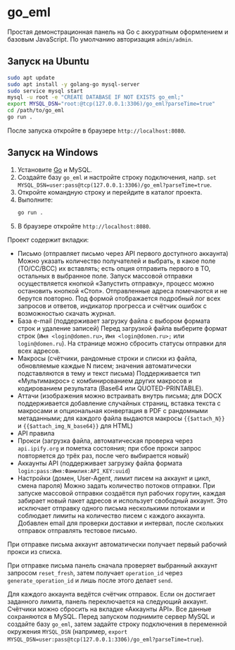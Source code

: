 # go_eml

Простая демонстрационная панель на Go с аккуратным оформлением и базовым JavaScript. По умолчанию авторизация `admin/admin`.

## Запуск на Ubuntu
```bash
sudo apt update
sudo apt install -y golang-go mysql-server
sudo service mysql start
mysql -u root -e "CREATE DATABASE IF NOT EXISTS go_eml;"
export MYSQL_DSN="root:@tcp(127.0.0.1:3306)/go_eml?parseTime=true"
cd /path/to/go_eml
go run .
```
После запуска откройте в браузере `http://localhost:8080`.

## Запуск на Windows
1. Установите [Go](https://go.dev/dl/) и MySQL.
2. Создайте базу `go_eml` и настройте строку подключения, напр. `set MYSQL_DSN=user:pass@tcp(127.0.0.1:3306)/go_eml?parseTime=true`.
3. Откройте командную строку и перейдите в каталог проекта.
4. Выполните:
    ```cmd
    go run .
    ```
5. В браузере откройте `http://localhost:8080`.

Проект содержит вкладки:
- Письмо (отправляет письмо через API первого доступного аккаунта)
  Можно указать количество получателей и выбрать, в какое поле (TO/CC/BCC) их вставлять; есть опция отправить первого в TO, остальных в выбранное поле.
  Запуск массовой отправки осуществляется кнопкой «Запустить отправку», процесс можно остановить кнопкой «Стоп». Отправленные адреса помечаются и не берутся повторно.
  Под формой отображается подробный лог всех запросов и ответов, индикатор прогресса и счётчик ошибок с возможностью скачать журнал.
- База e-mail (поддерживает загрузку файла с выбором формата строк и удаление записей)
  Перед загрузкой файла выберите формат строк (`Имя <login@domen.ru>`, `Имя <login@domen.ru>;` или `login@domen.ru`).
  На странице можно сбросить статусы отправки для всех адресов.
- Макросы (счётчики, рандомные строки и списки из файла, обновляемые каждые N писем; значения автоматически подставляются в тему и текст письма)
  Поддерживается тип «Мультимакрос» с комбинированием других макросов и кодированием результата (Base64 или QUOTED-PRINTABLE).
- Аттачи (изображения можно встраивать внутрь письма; для DOCX поддерживается добавление случайных страниц, вставка текста с макросами и опциональная конвертация в PDF с рандомными метаданными; для каждого файла выдаются макросы `{{$attach_N}}` и `{{$attach_img_N_base64}}` для HTML)
- API правила
- Прокси (загрузка файла, автоматическая проверка через `api.ipify.org` и пометка состояния; при сбое прокси запрос повторяется до трёх раз, после чего выбирается новый)
- Аккаунты API (поддерживает загрузку файла формата `login:pass:Имя:Фамилия:API_KEY:uuid`)
- Настройки (домен, User-Agent, лимит писем на аккаунт и цикл, смена пароля)
  Можно задать количество потоков отправки. При запуске массовой отправки создаётся пул рабочих горутин, каждая забирает новый пакет адресов и использует свободный аккаунт. Это исключает отправку одного письма несколькими потоками и соблюдает лимиты на количество писем с каждого аккаунта.
  Добавлен email для проверки доставки и интервал, после скольких отправок отправлять тестовое письмо.

При отправке письма аккаунт автоматически получает первый рабочий прокси из списка.

При отправке письма панель сначала проверяет выбранный аккаунт запросом `reset_fresh`, затем получает `operation_id` через `generate_operation_id` и лишь после этого делает `send`.

Для каждого аккаунта ведётся счётчик отправок. Если он достигает заданного лимита, панель переключается на следующий аккаунт. Счётчики можно сбросить на вкладке «Аккаунты API».
Все данные сохраняются в MySQL. Перед запуском поднимите сервер MySQL и создайте базу `go_eml`,
затем задайте строку подключения в переменной окружения `MYSQL_DSN` (например,
`export MYSQL_DSN=user:pass@tcp(127.0.0.1:3306)/go_eml?parseTime=true`).
